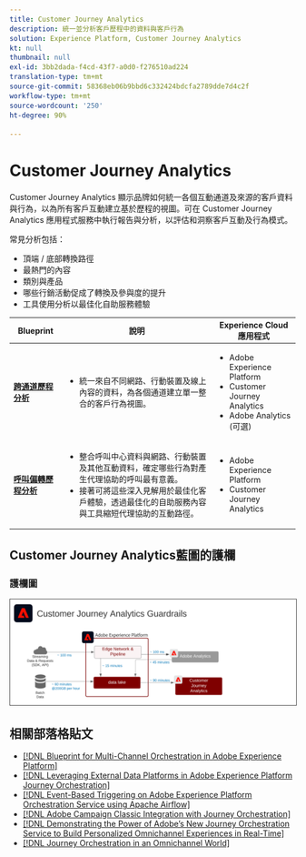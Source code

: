 ```yaml
---
title: Customer Journey Analytics
description: 統一並分析客戶歷程中的資料與客戶行為
solution: Experience Platform, Customer Journey Analytics
kt: null
thumbnail: null
exl-id: 3bb2dada-f4cd-43f7-a0d0-f276510ad224
translation-type: tm+mt
source-git-commit: 58368eb06b9bbd6c332424bdcfa2789dde7d4c2f
workflow-type: tm+mt
source-wordcount: '250'
ht-degree: 90%

---
```


# Customer Journey Analytics

Customer Journey Analytics 顯示品牌如何統一各個互動通道及來源的客戶資料與行為，以為所有客戶互動建立基於歷程的視圖。可在 Customer Journey Analytics 應用程式服務中執行報告與分析，以評估和洞察客戶互動及行為模式。

常見分析包括：

* 頂端 / 底部轉換路徑
* 最熱門的內容
* 類別與產品
* 哪些行銷活動促成了轉換及參與度的提升
* 工具使用分析以最佳化自助服務體驗

| Blueprint | 說明 | Experience Cloud 應用程式 |
|---|---|---|
| **[跨通道歷程分析](digital-behavioral-data-consolidation.md)** | <ul><li>統一來自不同網路、行動裝置及線上內容的資料，為各個通道建立單一整合的客戶行為視圖。</li></ul> | <ul><li>Adobe Experience Platform</li><li>Customer Journey Analytics</li><li>Adobe Analytics (可選)</li></ul> |
| **[呼叫偏轉歷程分析](call-deflect.md)** | <ul><li>整合呼叫中心資料與網路、行動裝置及其他互動資料，確定哪些行為對產生代理協助的呼叫最有意義。</li><li>接著可將這些深入見解用於最佳化客戶體驗，透過最佳化的自助服務內容與工具縮短代理協助的互動路徑。  </li></ul> | <ul><li>Adobe Experience Platform</li><li>Customer Journey Analytics</li> |

## Customer Journey Analytics藍圖的護欄

### 護欄圖

<img src="assets/cja_guardrails.svg" alt="Customer Journey Analytics藍圖的護欄圖" style="border:1px solid #4a4a4a" />


## 相關部落格貼文

* [[!DNL Blueprint for Multi-Channel Orchestration in Adobe Experience Platform]](https://medium.com/adobetech/blueprint-for-multi-channel-orchestration-in-adobe-experience-platform-c68317e94184)
* [[!DNL Leveraging External Data Platforms in Adobe Experience Platform Journey Orchestration]](https://medium.com/adobetech/leveraging-external-data-platforms-in-adobe-experience-platform-journey-orchestration-54fc6134fe17)
* [[!DNL Event-Based Triggering on Adobe Experience Platform Orchestration Service using Apache Airflow]](https://medium.com/adobetech/event-based-triggering-on-adobe-experience-platform-orchestration-service-using-apache-airflow-8607b28251f1)
* [[!DNL Adobe Campaign Classic Integration with Journey Orchestration]](https://medium.com/adobetech/adobe-campaign-classic-integration-with-journey-orchestration-ae577653281)
* [[!DNL Demonstrating the Power of Adobe’s New Journey Orchestration Service to Build Personalized Omnichannel Experiences in Real-Time]](https://medium.com/adobetech/demonstrating-the-power-of-adobes-new-journey-orchestration-service-to-build-personalized-aa60d88cd34)
* [[!DNL Journey Orchestration in an Omnichannel World]](https://medium.com/adobetech/journey-orchestration-in-an-omnichannel-world-3a2d32d556d9)
